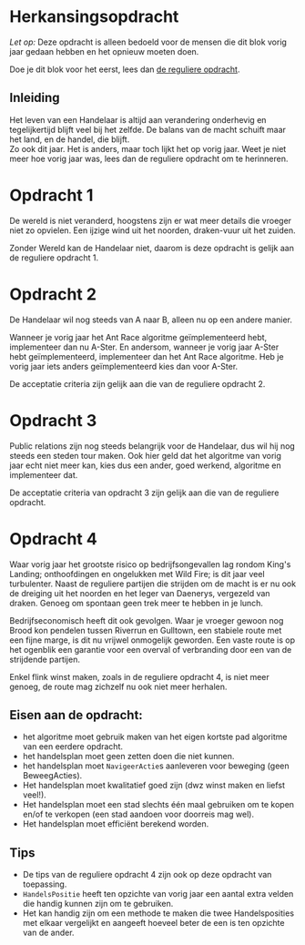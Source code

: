 Herkansingsopdracht
===================

*Let op:* Deze opdracht is alleen bedoeld voor de mensen die dit blok vorig jaar gedaan hebben en het opnieuw moeten doen.

Doe je dit blok voor het eerst, lees dan [de reguliere opdracht](OPDRACHT.md).

Inleiding
---------

Het leven van een Handelaar is altijd aan verandering onderhevig en tegelijkertijd blijft veel bij het zelfde.
De balans van de macht schuift maar het land, en de handel, die blijft.  
Zo ook dit jaar. Het is anders, maar toch lijkt het op vorig jaar. 
Weet je niet meer hoe vorig jaar was, lees dan de reguliere opdracht om te herinneren.

Opdracht 1
==========

De wereld is niet veranderd, hoogstens zijn er wat meer details die vroeger niet zo opvielen. 
Een ijzige wind uit het noorden, draken-vuur uit het zuiden.
 
Zonder Wereld kan de Handelaar niet, daarom is deze opdracht is gelijk aan de reguliere opdracht 1.  

Opdracht 2
==========

De Handelaar wil nog steeds van A naar B, alleen nu op een andere manier. 

Wanneer je vorig jaar het Ant Race algoritme geïmplementeerd hebt, implementeer dan nu A-Ster.
En andersom, wanneer je vorig jaar A-Ster hebt geïmplementeerd, implementeer dan het Ant Race algoritme. 
Heb je vorig jaar iets anders geïmplementeerd kies dan voor A-Ster.         

De acceptatie criteria zijn gelijk aan die van de reguliere opdracht 2.

Opdracht 3
==========

Public relations zijn nog steeds belangrijk voor de Handelaar, dus wil hij nog steeds een steden tour maken.
Ook hier geld dat het algoritme van vorig jaar echt niet meer kan, kies dus een ander, goed werkend, algoritme en implementeer dat.

De acceptatie criteria van opdracht 3 zijn gelijk aan die van de reguliere opdracht.

Opdracht 4
==========

Waar vorig jaar het grootste risico op bedrijfsongevallen lag rondom King's Landing; onthoofdingen en ongelukken met Wild Fire; 
is dit jaar veel turbulenter. Naast de reguliere partijen die strijden om de macht is er nu ook de dreiging uit het noorden en het leger van Daenerys, vergezeld van draken. Genoeg om spontaan geen trek meer te hebben in je lunch.

Bedrijfseconomisch heeft dit ook gevolgen. Waar je vroeger gewoon nog Brood kon pendelen tussen Riverrun en Gulltown, een stabiele route met een fijne marge, is dit nu vrijwel onmogelijk geworden. Een vaste route is op het ogenblik een garantie voor een overval of verbranding door een van de strijdende partijen.   

Enkel flink winst maken, zoals in de reguliere opdracht 4, is niet meer genoeg, de route mag zichzelf nu ook niet meer herhalen.  
 
Eisen aan de opdracht:
----------------------

* het algoritme moet gebruik maken van het eigen kortste pad algoritme van een eerdere opdracht.
* het handelsplan moet geen zetten doen die niet kunnen.
* het handelsplan moet `NavigeerActie`s aanleveren voor beweging (geen BeweegActies). 
* Het handelsplan moet kwalitatief goed zijn (dwz winst maken en liefst veel!).
* Het handelsplan moet een stad slechts één maal gebruiken om te kopen en/of te verkopen (een stad aandoen voor doorreis mag wel). 
* Het handelsplan moet efficiënt berekend worden.

Tips
----

* De tips van de reguliere opdracht 4 zijn ook op deze opdracht van toepassing.
* `HandelsPositie` heeft ten opzichte van vorig jaar een aantal extra velden die handig kunnen zijn om te gebruiken.
* Het kan handig zijn om een methode te maken die twee Handelsposities met elkaar vergelijkt en aangeeft hoeveel beter de een is ten opzichte van de ander.
 